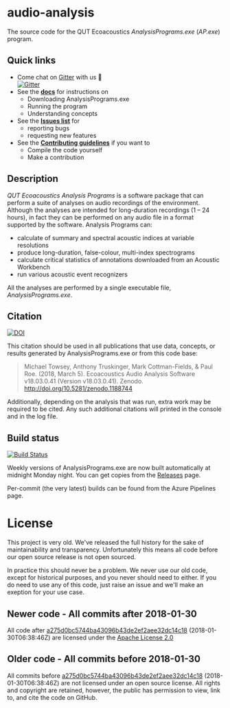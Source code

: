 # audio-analysis

The source code for the QUT Ecoacoustics _AnalysisPrograms.exe_ (_AP.exe_) program.

## Quick links

 - Come chat on [Gitter](https://gitter.im/QutEcoacoustics/audio-analysis) with us 🙂  
   [![Gitter](https://badges.gitter.im/QutEcoacoustics/audio-analysis.svg)](https://gitter.im/QutEcoacoustics/audio-analysis?utm_source=badge&utm_medium=badge&utm_campaign=pr-badge)
 - See the **[docs](./docs/README.md)** for instructions on
   - Downloading AnalysisPrograms.exe
   - Running the program
   - Understanding concepts
- See the **[Issues list](https://github.com/QutEcoacoustics/audio-analysis/issues)** for
  - reporting bugs
  - requesting new features
- See the **[Contributing guidelines](./CONTRIBUTING.md)** if you want to
  - Compile the code yourself
  - Make a contribution

## Description

*QUT Ecoacoustics Analysis Programs* is a software package that can perform a  suite of analyses on audio recordings of
the environment. Although the analyses are intended for long-duration recordings (1 – 24 hours), in fact they
can be performed on any audio file in a format supported by the software. Analysis Programs can:

- calculate of summary and spectral acoustic indices at variable resolutions
- produce long-duration, false-colour, multi-index spectrograms
- calculate critical statistics of annotations downloaded from an Acoustic Workbench
- run various acoustic event recognizers

All the analyses are performed by a single executable file, _AnalysisPrograms.exe_. 

## Citation

[![DOI](https://zenodo.org/badge/18597929.svg)](https://zenodo.org/badge/latestdoi/18597929)

This citation should be used in all publications that use data, concepts, or results generated by AnalysisPrograms.exe or from this code base:

> Michael Towsey, Anthony Truskinger, Mark Cottman-Fields, & Paul Roe. (2018, March 5). Ecoacoustics Audio Analysis Software v18.03.0.41 (Version v18.03.0.41). Zenodo. http://doi.org/10.5281/zenodo.1188744

Additionally, depending on the analysis that was run, extra work may be required to be cited. Any such additional
citations will printed in the console and in the log file.

## Build status

[![Build Status](https://dev.azure.com/QutEcoacoustics/audio-analysis/_apis/build/status/QutEcoacoustics.audio-analysis?branchName=master)](https://dev.azure.com/QutEcoacoustics/audio-analysis/_build/latest?definitionId=3&branchName=master)

Weekly versions of AnalysisPrograms.exe are now built automatically at midnight Monday night.
You can get copies from the [Releases](https://github.com/QutBioacoustics/audio-analysis/releases) page.

Per-commit (the very latest) builds can be found from the Azure Pipelines page.

# License

This project is very old. We've released the full history for the sake of maintainability and transparency.
Unfortunately this means all code before our open source release is not open sourced.

In practice this should never be a problem. We never use our old code, except for historical purposes, and you never
should need to either. If you do need to use any of this code, just raise an issue and we'll make an exeption
for your use case.

## Newer code - All commits after 2018-01-30

All code after [a275d0bc5744ba43096b43de2ef2aee32dc14c18](https://github.com/QutEcoacoustics/audio-analysis/commit/a275d0bc5744ba43096b43de2ef2aee32dc14c18) (<time>2018-01-30T06:38:46Z</time>) are licensed under the 
[Apache License 2.0](https://choosealicense.com/licenses/apache-2.0/)

## Older code - All commits before 2018-01-30

All commits before [a275d0bc5744ba43096b43de2ef2aee32dc14c18](https://github.com/QutEcoacoustics/audio-analysis/commit/a275d0bc5744ba43096b43de2ef2aee32dc14c18) (<time>2018-01-30T06:38:46Z</time>) are not licensed under
an open source license. All rights and copyright are retained, however, the public has permission to view, link to, and cite
the code on GitHub.
